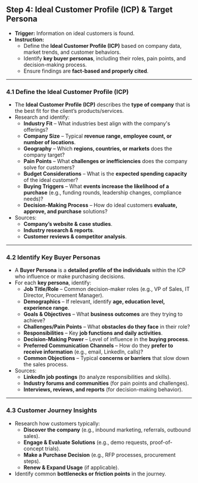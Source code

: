 ## Step 4: Ideal Customer Profile (ICP) & Target Persona
- **Trigger:** Information on ideal customers is found.
- **Instruction:** 
  - Define the **Ideal Customer Profile (ICP)** based on company data, market trends, and customer behaviors.
  - Identify **key buyer personas**, including their roles, pain points, and decision-making process.
  - Ensure findings are **fact-based and properly cited**.

---

### **4.1 Define the Ideal Customer Profile (ICP)**
- The **Ideal Customer Profile (ICP)** describes the **type of company** that is the best fit for the client’s products/services.
- Research and identify:
  - **Industry Fit** – What industries best align with the company's offerings?
  - **Company Size** – Typical **revenue range, employee count, or number of locations**.
  - **Geography** – Which **regions, countries, or markets** does the company target?
  - **Pain Points** – What **challenges or inefficiencies** does the company solve for customers?
  - **Budget Considerations** – What is the **expected spending capacity** of the ideal customer?
  - **Buying Triggers** – What **events increase the likelihood of a purchase** (e.g., funding rounds, leadership changes, compliance needs)?
  - **Decision-Making Process** – How do ideal customers **evaluate, approve, and purchase** solutions?
- Sources:
  - **Company’s website & case studies**.
  - **Industry research & reports**.
  - **Customer reviews & competitor analysis**.

---

### **4.2 Identify Key Buyer Personas**
- A **Buyer Persona** is a **detailed profile of the individuals** within the ICP who influence or make purchasing decisions.
- For each **key persona**, identify:
  - **Job Title/Role** – Common decision-maker roles (e.g., VP of Sales, IT Director, Procurement Manager).
  - **Demographics** – If relevant, identify **age, education level, experience range**.
  - **Goals & Objectives** – What **business outcomes** are they trying to achieve?
  - **Challenges/Pain Points** – What **obstacles do they face** in their role?
  - **Responsibilities** – Key **job functions and daily activities**.
  - **Decision-Making Power** – Level of influence in the **buying process**.
  - **Preferred Communication Channels** – How do they **prefer to receive information** (e.g., email, LinkedIn, calls)?
  - **Common Objections** – Typical **concerns or barriers** that slow down the sales process.
- Sources:
  - **LinkedIn job postings** (to analyze responsibilities and skills).
  - **Industry forums and communities** (for pain points and challenges).
  - **Interviews, reviews, and reports** (for decision-making behavior).

---

### **4.3 Customer Journey Insights**
- Research how customers typically:
  - **Discover the company** (e.g., inbound marketing, referrals, outbound sales).
  - **Engage & Evaluate Solutions** (e.g., demo requests, proof-of-concept trials).
  - **Make a Purchase Decision** (e.g., RFP processes, procurement steps).
  - **Renew & Expand Usage** (if applicable).
- Identify common **bottlenecks or friction points** in the journey.



